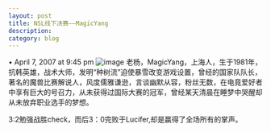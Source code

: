```yaml
---
layout: post
title: NSL线下决赛——MagicYang
description: 
category: blog
---
```

• April 7, 2007 at 9:45 pm 
![image](/images/blog/MagicYang_WEG.gif)
老杨，MagicYang，上海人，生于1981年，抗韩英雄，战术大师，发明“种树流”迫使暴雪改变游戏设置，曾经的国家队队长，著名的魔兽比赛解说人，风度儒雅谦逊，言谈幽默从容，粉丝无数，在电竟爱好者中享有巨大的号召力，从未获得过国际大赛的冠军，曾经某天清晨在睡梦中哭醒却从未放弃职业选手的梦想。

3:2勉强战胜check，而后3：0完败于Lucifer,却是赢得了全场所有的掌声。